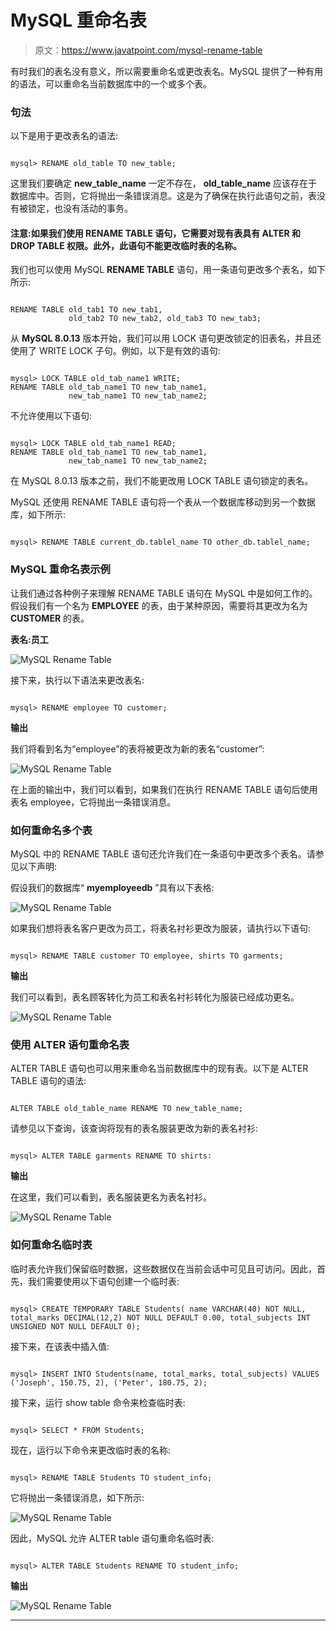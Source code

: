 # MySQL 重命名表

> 原文：<https://www.javatpoint.com/mysql-rename-table>

有时我们的表名没有意义，所以需要重命名或更改表名。MySQL 提供了一种有用的语法，可以重命名当前数据库中的一个或多个表。

### 句法

以下是用于更改表名的语法:

```

mysql> RENAME old_table TO new_table;

```

这里我们要确定 **new_table_name** 一定不存在， **old_table_name** 应该存在于数据库中。否则，它将抛出一条错误消息。这是为了确保在执行此语句之前，表没有被锁定，也没有活动的事务。

#### 注意:如果我们使用 RENAME TABLE 语句，它需要对现有表具有 ALTER 和 DROP TABLE 权限。此外，此语句不能更改临时表的名称。

我们也可以使用 MySQL **RENAME TABLE** 语句，用一条语句更改多个表名，如下所示:

```

RENAME TABLE old_tab1 TO new_tab1,
             old_tab2 TO new_tab2, old_tab3 TO new_tab3; 

```

从 **MySQL 8.0.13** 版本开始，我们可以用 LOCK 语句更改锁定的旧表名，并且还使用了 WRITE LOCK 子句。例如，以下是有效的语句:

```

mysql> LOCK TABLE old_tab_name1 WRITE;
RENAME TABLE old_tab_name1 TO new_tab_name1,
             new_tab_name1 TO new_tab_name2;

```

不允许使用以下语句:

```

mysql> LOCK TABLE old_tab_name1 READ;
RENAME TABLE old_tab_name1 TO new_tab_name1,
             new_tab_name1 TO new_tab_name2;

```

在 MySQL 8.0.13 版本之前，我们不能更改用 LOCK TABLE 语句锁定的表名。

MySQL 还使用 RENAME TABLE 语句将一个表从一个数据库移动到另一个数据库，如下所示:

```

mysql> RENAME TABLE current_db.tablel_name TO other_db.tablel_name;

```

### MySQL 重命名表示例

让我们通过各种例子来理解 RENAME TABLE 语句在 MySQL 中是如何工作的。假设我们有一个名为 **EMPLOYEE** 的表，由于某种原因，需要将其更改为名为 **CUSTOMER** 的表。

**表名:员工**

![MySQL Rename Table](img/47053e648be1968ed721c4e420f7abaa.png)

接下来，执行以下语法来更改表名:

```

mysql> RENAME employee TO customer;

```

**输出**

我们将看到名为“employee”的表将被更改为新的表名“customer”:

![MySQL Rename Table](img/aac077ed45dd69920caf22dfd80995a4.png)

在上面的输出中，我们可以看到，如果我们在执行 RENAME TABLE 语句后使用表名 employee，它将抛出一条错误消息。

### 如何重命名多个表

MySQL 中的 RENAME TABLE 语句还允许我们在一条语句中更改多个表名。请参见以下声明:

假设我们的数据库“ **myemployeedb** ”具有以下表格:

![MySQL Rename Table](img/55f34a568d6a723dcca0f315826028c1.png)

如果我们想将表名客户更改为员工，将表名衬衫更改为服装，请执行以下语句:

```

mysql> RENAME TABLE customer TO employee, shirts TO garments;

```

**输出**

我们可以看到，表名顾客转化为员工和表名衬衫转化为服装已经成功更名。

![MySQL Rename Table](img/2a87d2dbf870ac90bbe4de82315d7156.png)

### 使用 ALTER 语句重命名表

ALTER TABLE 语句也可以用来重命名当前数据库中的现有表。以下是 ALTER TABLE 语句的语法:

```

ALTER TABLE old_table_name RENAME TO new_table_name;

```

请参见以下查询，该查询将现有的表名服装更改为新的表名衬衫:

```

mysql> ALTER TABLE garments RENAME TO shirts:

```

**输出**

在这里，我们可以看到，表名服装更名为表名衬衫。

![MySQL Rename Table](img/1a1ad91ed473fffc8f8e12ffb120221b.png)

### 如何重命名临时表

临时表允许我们保留临时数据，这些数据仅在当前会话中可见且可访问。因此，首先，我们需要使用以下语句创建一个临时表:

```

mysql> CREATE TEMPORARY TABLE Students( name VARCHAR(40) NOT NULL, total_marks DECIMAL(12,2) NOT NULL DEFAULT 0.00, total_subjects INT UNSIGNED NOT NULL DEFAULT 0);  

```

接下来，在该表中插入值:

```

mysql> INSERT INTO Students(name, total_marks, total_subjects) VALUES ('Joseph', 150.75, 2), ('Peter', 180.75, 2);

```

接下来，运行 show table 命令来检查临时表:

```

mysql> SELECT * FROM Students;

```

现在，运行以下命令来更改临时表的名称:

```

mysql> RENAME TABLE Students TO student_info;

```

它将抛出一条错误消息，如下所示:

![MySQL Rename Table](img/eb066768e002926c0eeb90be1ed56213.png)

因此，MySQL 允许 ALTER table 语句重命名临时表:

```

mysql> ALTER TABLE Students RENAME TO student_info;

```

**输出**

![MySQL Rename Table](img/a08ea99a9aa10ddd21552c5992680cdc.png)

* * *